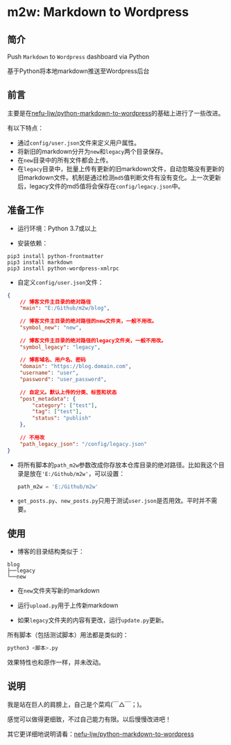 # m2w: Markdown to Wordpress

## 简介

Push `Markdown` to `Wordpress` dashboard via Python

基于Python将本地markdown推送至Wordpress后台

## 前言

主要是在[nefu-ljw/python-markdown-to-wordpress](https://github.com/nefu-ljw/python-markdown-to-wordpress)的基础上进行了一些改进。

有以下特点：

+ 通过`config/user.json`文件来定义用户属性。
+ 将新旧的markdown分开为`new`和`legacy`两个目录保存。
+ 在`new`目录中的所有文件都会上传。
+ 在`legacy`目录中，批量上传有更新的旧markdown文件，自动忽略没有更新的旧markdown文件。机制是通过检测`md5`值判断文件有没有变化。上一次更新后，legacy文件的md5值将会保存在`config/legacy.json`中。

## 准备工作

+ 运行环境：Python 3.7或以上

+ 安装依赖：

```
pip3 install python-frontmatter
pip3 install markdown
pip3 install python-wordpress-xmlrpc
```

+ 自定义`config/user.json`文件：

```json
{
    // 博客文件主目录的绝对路径
    "main": "E:/Github/m2w/blog",
    
    // 博客文件主目录的绝对路径的new文件夹，一般不用改。
    "symbol_new": "new",
    
    // 博客文件主目录的绝对路径的legacy文件夹，一般不用改。
    "symbol_legacy": "legacy",
    
    // 博客域名、用户名、密码
    "domain": "https://blog.domain.com",
    "username": "user",
    "password": "user_password",
    
    // 自定义。默认上传的分类、标签和状态
    "post_metadata": {
        "category": ["test"],
        "tag": ["test"],
        "status": "publish"
    },
    
    // 不用改
    "path_legacy_json": "/config/legacy.json"
}
```

+ 将所有脚本的`path_m2w`参数改成你存放本仓库目录的绝对路径。比如我这个目录是放在`'E:/Github/m2w'`，可以设置：

  ```python
  path_m2w = 'E:/Github/m2w'
  ```

+ `get_posts.py`、`new_posts.py`只用于测试`user.json`是否用效。平时并不需要。

## 使用

+ 博客的目录结构类似于：

```
blog
├──legacy
└──new
```

+ 在`new`文件夹写新的markdown

+ 运行`upload.py`用于上传新markdown

+ 如果`legacy`文件夹的内容有更改，运行`update.py`更新。

所有脚本（包括测试脚本）用法都是类似的：

```bash
python3 <脚本>.py
```

效果特性也和原作一样，并未改动。

## 说明

我是站在巨人的肩膀上，自己是个菜鸡(￣△￣；)。

感觉可以做得更细致，不过自己能力有限。以后慢慢改进吧！

其它更详细地说明请看：[nefu-ljw/python-markdown-to-wordpress](https://github.com/nefu-ljw/python-markdown-to-wordpress)
